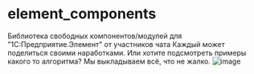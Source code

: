 # element_components
Библиотека свободных компонентов/модулей для "1С:Предприятие.Элемент" от участников чата
Каждый может поделиться своими наработками. Или хотите подсмотреть примеры какого то алгоритма? Мы выкладываем всё, что не жалко. 
![image](https://github.com/user-attachments/assets/936f2230-1b75-44e3-8833-30c329288f88)
